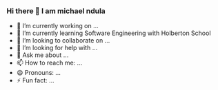 ### Hi there 👋 I am michael ndula


- 🔭 I’m currently working on ...
- 🌱 I’m currently learning Software Engineering with Holberton School
- 👯 I’m looking to collaborate on ...
- 🤔 I’m looking for help with ...
- 💬 Ask me about ...
- 📫 How to reach me: ...
- 😄 Pronouns: ...
- ⚡ Fun fact: ...

